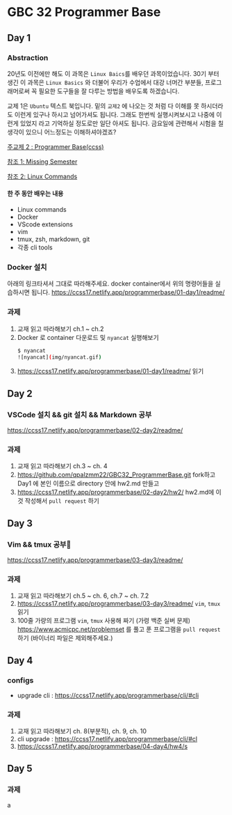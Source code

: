 # GBC 32 Programmer Base


## Day 1



### Abstraction

20년도 이전에만 해도 이 과목은 `Linux Baics`를 배우던 과목이었습니다. 30기 부터 생긴 이 과목은 `Linux Basics` 와 더불어 우리가 수업에서 대강 너머간 부분들, 프로그래머로써 꼭 필요한 도구들을 잘 다루는 방법을 배우도록 하겠습니다.

교제 1은 `Ubuntu` 텍스트 북입니다. 밑의 `교제2` 에 나오는 것 처럼 다 이해를 못 하시더라도 이런게 있구나 하시고 넘어가셔도 됩니다. 그래도 한번씩 실행시켜보시고 나중에 이런게 있었지 라고 기억하실 정도로만 일단 아셔도 됩니다. 금요일에 관련해서 시험을 칠 생각이 있으니 어느정도는 이해하셔야겠죠?

[주교제 2 : Programmer Base(ccss)](https://ccss17.netlify.app/programmerbase/)

[참조 1: Missing Semester](https://missing.csail.mit.edu/)

[참조 2: Linux Commands](https://linuxcommand.org/tlcl.php)

#### 한 주 동안 배우는 내용
- Linux commands
- Docker
- VScode extensions
- vim
- tmux, zsh, markdown, git
- 각종 cli tools

### Docker 설치

아래의 링크타셔서 그대로 따라해주세요. docker container에서 위의 명령어들을 실습하시면 됩니다.
https://ccss17.netlify.app/programmerbase/01-day1/readme/ 

### 과제

1. 교재 읽고 따라해보기 ch.1 ~ ch.2
2. Docker 로 container 다운로드 및 `nyancat` 실행해보기
    ```sh
    $ nyancat
    ![nyancat](img/nyancat.gif)
3. https://ccss17.netlify.app/programmerbase/01-day1/readme/ 읽기



## Day 2

### VSCode 설치 && git 설치 && Markdown 공부
https://ccss17.netlify.app/programmerbase/02-day2/readme/

### 과제
1. 교재 읽고 따라해보기 ch.3 ~ ch. 4
2. https://github.com/qpalzmm22/GBC32_ProgrammerBase.git fork하고 Day1 에 본인 이름으로 directory 안에 hw2.md 만들고 
3. https://ccss17.netlify.app/programmerbase/02-day2/hw2/ hw2.md에 이것 작성해서 `pull request` 하기
 

## Day 3

### Vim && tmux 공부
https://ccss17.netlify.app/programmerbase/03-day3/readme/

### 과제
1. 교재 읽고 따라해보기 ch.5 ~ ch. 6, ch.7 ~ ch. 7.2 
2. https://ccss17.netlify.app/programmerbase/03-day3/readme/ `vim`, `tmux` 읽기
3. 100줄 가량의 프로그램 `vim`, `tmux` 사용해 짜기 (가령 백준 실버 문제) https://www.acmicpc.net/problemset 를 풀고 푼 프로그램을 `pull request` 하기 (바이너리 파일은 제외해주세요.)


## Day 4

### configs 
- upgrade cli : https://ccss17.netlify.app/programmerbase/cli/#cli

### 과제
1. 교재 읽고 따라해보기 ch. 8(부분적), ch. 9, ch. 10
2. cli upgrade : https://ccss17.netlify.app/programmerbase/cli/#cl
3. https://ccss17.netlify.app/programmerbase/04-day4/hw4/s

## Day 5

### 과제

a
